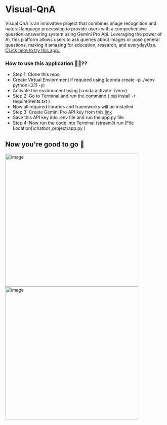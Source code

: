# Visual-QnA

Visual QnA is an innovative project that combines image recognition and natural language processing to provide users with a comprehensive question-answering system using Gemini Pro Api. Leveraging the power of AI, this platform allows users to ask queries about images or pose general questions, making it amazing for education, research, and everydayUse. [CLick here to try this app..](https://visual-qna-k8bj5u2aivaaqguak79ea7.streamlit.app/)

### How to use this application 🤔💭??
* Step 1: Clone this repo
* Create Virtual Enviornment if required using (conda create -p ./venv python=3.11 -y)
* Activate the environment using (conda activate ./venv)
* Step 2: Go to Terminal and run the command ( pip install -r requirements.txt )
* Now all required libraries and frameworks will be installed
* Step 3: Create Gemini Pro API key from this [link](https://makersuite.google.com/app/apikey)
* Save this API key into .env file and run the app.py file
* Step 4: Now run the code into Terminal (streamlit run (File Location)\chatbot_project\app.py )

## Now you're good to go 🥳 


<img width="420" alt="image" src="https://github.com/itz-abhay/Visual-QnA/assets/87566721/cfd05d70-fed7-4b3e-b405-a6cf4e5f687d"> <img width="420" alt="image" src="https://github.com/itz-abhay/Visual-QnA/assets/87566721/a7edc429-1b43-4c0c-a573-8f311b747728"> 


